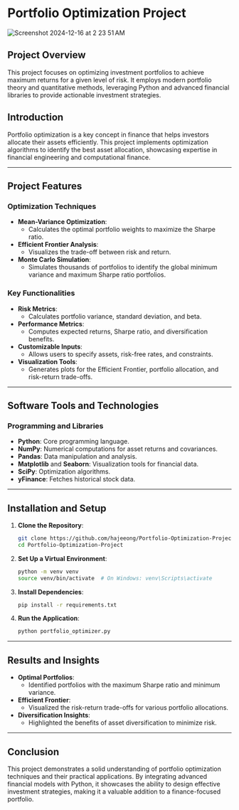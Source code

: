 # Portfolio Optimization Project
![Screenshot 2024-12-16 at 2 23 51 AM](https://github.com/user-attachments/assets/c03d8caa-9e1f-43ad-a2af-9a689b21512a)

## Project Overview
This project focuses on optimizing investment portfolios to achieve maximum returns for a given level of risk. It employs modern portfolio theory and quantitative methods, leveraging Python and advanced financial libraries to provide actionable investment strategies.

## Introduction
Portfolio optimization is a key concept in finance that helps investors allocate their assets efficiently. This project implements optimization algorithms to identify the best asset allocation, showcasing expertise in financial engineering and computational finance.

---

## Project Features
### Optimization Techniques
- **Mean-Variance Optimization**:
  - Calculates the optimal portfolio weights to maximize the Sharpe ratio.
- **Efficient Frontier Analysis**:
  - Visualizes the trade-off between risk and return.
- **Monte Carlo Simulation**:
  - Simulates thousands of portfolios to identify the global minimum variance and maximum Sharpe ratio portfolios.

### Key Functionalities
- **Risk Metrics**:
  - Calculates portfolio variance, standard deviation, and beta.
- **Performance Metrics**:
  - Computes expected returns, Sharpe ratio, and diversification benefits.
- **Customizable Inputs**:
  - Allows users to specify assets, risk-free rates, and constraints.
- **Visualization Tools**:
  - Generates plots for the Efficient Frontier, portfolio allocation, and risk-return trade-offs.

---

## Software Tools and Technologies

### Programming and Libraries
- **Python**: Core programming language.
- **NumPy**: Numerical computations for asset returns and covariances.
- **Pandas**: Data manipulation and analysis.
- **Matplotlib** and **Seaborn**: Visualization tools for financial data.
- **SciPy**: Optimization algorithms.
- **yFinance**: Fetches historical stock data.

---

## Installation and Setup

1. **Clone the Repository**:
   ```bash
   git clone https://github.com/hajeeong/Portfolio-Optimization-Project.git
   cd Portfolio-Optimization-Project
   ```

2. **Set Up a Virtual Environment**:
   ```bash
   python -m venv venv
   source venv/bin/activate  # On Windows: venv\Scripts\activate
   ```

3. **Install Dependencies**:
   ```bash
   pip install -r requirements.txt
   ```

4. **Run the Application**:
   ```bash
   python portfolio_optimizer.py
   ```

---

## Results and Insights
- **Optimal Portfolios**:
  - Identified portfolios with the maximum Sharpe ratio and minimum variance.
- **Efficient Frontier**:
  - Visualized the risk-return trade-offs for various portfolio allocations.
- **Diversification Insights**:
  - Highlighted the benefits of asset diversification to minimize risk.

---

## Conclusion
This project demonstrates a solid understanding of portfolio optimization techniques and their practical applications. By integrating advanced financial models with Python, it showcases the ability to design effective investment strategies, making it a valuable addition to a finance-focused portfolio.
